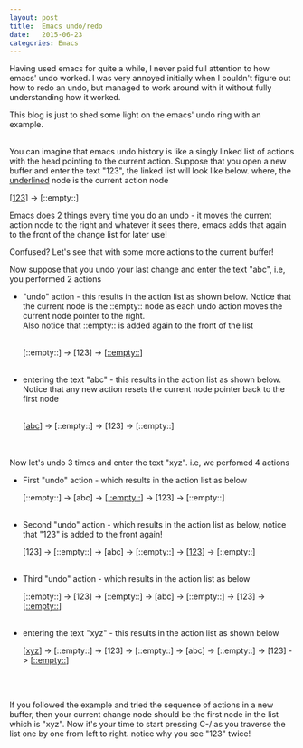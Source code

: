 ```yaml
---
layout: post
title:  Emacs undo/redo
date:   2015-06-23
categories: Emacs
---
```


Having used emacs for quite a while, I never paid full attention to how emacs' undo worked. I was very annoyed initially when I couldn't figure out how to redo an undo, but managed to work around with it without fully understanding how it worked. <br/>

This blog is just to shed some light on the emacs' undo ring with an example. <br/><br/>

You can imagine that emacs undo history is like a singly linked list of actions with the head pointing to the current action. Suppose that you open a new buffer and enter the text "123", the linked list will look like below. where, the <u>underlined</u> node is the current action node<br/>

[<u>123</u>] -> [::empty::] <br/>

Emacs does 2 things every time you do an undo - it moves the current action node to the right and whatever it sees there, emacs adds that again to the front of the change list for later use! <br/>

Confused? Let's see that with some more actions to the current buffer! <br/>

Now suppose that you undo your last change and enter the text "abc", i.e, you performed 2 actions <br/>

<ul>
<li/> "undo" action - this results in the action list as shown below. Notice that the current node is the ::empty:: node as each undo action moves the current node pointer to the right. <br/>Also notice that ::empty:: is added again to the front of the list <br/><br/>

[::empty::] -> [123] -> [<u>::empty::</u>] <br/><br/>

<li/> entering the text "abc" - this results in the action list as shown below. Notice that any new action resets the current node pointer back to the first node <br/><br/>

[<u>abc</u>] -> [::empty::] -> [123] -> [::empty::] <br/><br/> <br/>

</ul>


Now let's undo 3 times and enter the text "xyz". i.e, we perfomed 4 actions <br/>

<ul>
<li/> First "undo" action - which results in the action list as below <br/>

[::empty::] -> [abc] -> [<u>::empty::</u>] -> [123] -> [::empty::] <br/> <br/>

<li/> Second "undo" action - which results in the action list as below, notice that "123" is added to the front again! <br/>

[123] -> [::empty::] -> [abc] -> [::empty::] -> [<u>123</u>] -> [::empty::] <br/> <br/>

<li/> Third "undo" action - which results in the action list as below <br/>

[::empty::] -> [123] -> [::empty::] -> [abc] -> [::empty::] -> [123] -> [<u>::empty::</u>] <br/> <br/>

<li/> entering the text "xyz" - this results in the action list as shown below <br/>

[<u>xyz</u>] -> [::empty::] -> [123] -> [::empty::] -> [abc] -> [::empty::] -> [123] -> [<u>::empty::</u>] <br/> <br/>

</ul>

<br/>

If you followed the example and tried the sequence of actions in a new buffer, then your current change node should be the first node in the list which is "xyz". Now it's your time to start pressing C-/ as you traverse the list one by one from left to right. notice why you see "123" twice!





